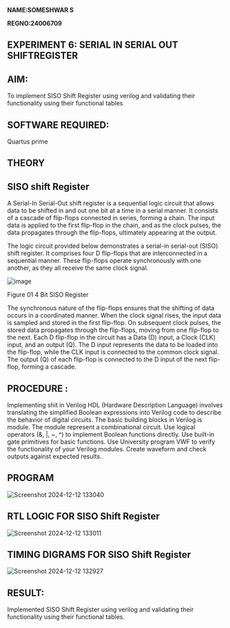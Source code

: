 **NAME:SOMESHWAR S**

**REGNO:24006709**
## EXPERIMENT 6: SERIAL IN SERIAL OUT SHIFTREGISTER

## AIM:

To implement  SISO Shift Register using verilog and validating their functionality using their functional tables

## SOFTWARE REQUIRED:

Quartus prime

## THEORY

## SISO shift Register

A Serial-In Serial-Out shift register is a sequential logic circuit that allows data to be shifted in and out one bit at a time in a serial manner. It consists of a cascade of flip-flops connected in series, forming a chain. The input data is applied to the first flip-flop in the chain, and as the clock pulses, the data propagates through the flip-flops, ultimately appearing at the output.

The logic circuit provided below demonstrates a serial-in serial-out (SISO) shift register. It comprises four D flip-flops that are interconnected in a sequential manner. These flip-flops operate synchronously with one another, as they all receive the same clock signal.

![image](https://github.com/naavaneetha/SERIAL-IN-SERIAL-OUT-SHIFTREGISTER/assets/154305477/e81c4072-37f9-46c6-8145-566764b74c3a)

Figure 01 4 Bit SISO Register

The synchronous nature of the flip-flops ensures that the shifting of data occurs in a coordinated manner. When the clock signal rises, the input data is sampled and stored in the first flip-flop. On subsequent clock pulses, the stored data propagates through the flip-flops, moving from one flip-flop to the next.
Each D flip-flop in the circuit has a Data (D) input, a Clock (CLK) input, and an output (Q). The D input represents the data to be loaded into the flip-flop, while the CLK input is connected to the common clock signal. The output (Q) of each flip-flop is connected to the D input of the next flip-flop, forming a cascade.

## PROCEDURE :
Implementing shit in Verilog HDL (Hardware Description Language) involves translating the simplified Boolean expressions into Verilog code to describe the behavior of digital circuits. The basic building blocks in Verilog is module. The module represent a combinational circuit. Use logical operators (&, |, ~, ^) to implement Boolean functions directly. Use built-in gate primitives for basic functions. Use University program VWF to verify the functionality of your Verilog modules. Create waveform and check outputs against expected results.
## PROGRAM
![Screenshot 2024-12-12 133040](https://github.com/user-attachments/assets/235fb92a-ade3-4bb6-808a-6c93883a02df)

## RTL LOGIC FOR SISO Shift Register
![Screenshot 2024-12-12 133011](https://github.com/user-attachments/assets/0568ed57-6898-4480-ad54-87757247b2dd)

## TIMING DIGRAMS FOR SISO Shift Register
![Screenshot 2024-12-12 132927](https://github.com/user-attachments/assets/f740fa0a-4223-486c-8cb6-4d3d8cfa6062)

## RESULT:
Implemented SISO Shift Register using verilog and validating their functionality using their functional tables.
